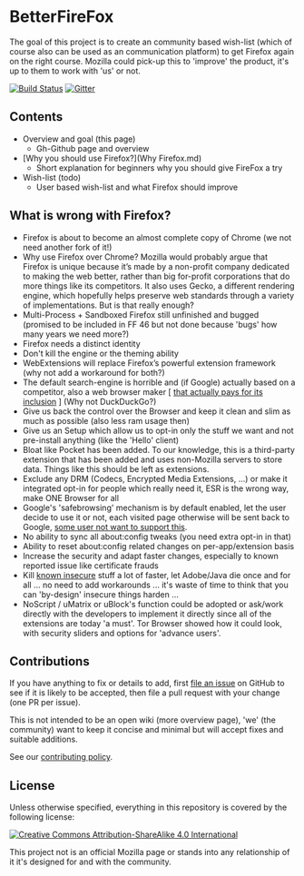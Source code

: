 # BetterFireFox

The goal of this project is to create an community based wish-list (which of course also can be used as an communication platform) to get Firefox again on the right course. Mozilla could pick-up this to 'improve' the product, it's up to them to work with 'us' or not.

[![Build Status](https://travis-ci.org/CHEF-KOCH/BetterFireFox.svg?branch=master)](https://travis-ci.org/BetterFireFox)
[![Gitter](https://badges.gitter.im/CHEF-KOCH/BetterFireFox.svg)](https://gitter.im/CHEF-KOCH/BetterFireFox?utm_source=badge&utm_medium=badge&utm_campaign=pr-badge)


## Contents

- Overview and goal (this page)
    - Gh-Github page and overview
- [Why you should use Firefox?](Why Firefox.md)
    - Short explanation for beginners why you should give FireFox a try
- Wish-list (todo)
    - User based wish-list and what Firefox should improve


## What is wrong with Firefox?

* Firefox is about to become an almost complete copy of Chrome (we not need another fork of it!)
* Why use Firefox over Chrome? Mozilla would probably argue that Firefox is unique because it’s made by a non-profit company dedicated to making the web better, rather than big for-profit corporations that do more things like its competitors. It also uses Gecko, a different rendering engine, which hopefully helps preserve web standards through a variety of implementations. But is that really enough?
* Multi-Process + Sandboxed Firefox still unfinished and bugged (promised to be included in FF 46 but not done because 'bugs' how many years we need more?)
* Firefox needs a distinct identity
* Don't kill the engine or the theming ability
* WebExtensions will replace Firefox’s powerful extension framework (why not add a workaround for both?)
* The default search-engine is horrible and (if Google) actually based on a competitor, also a web browser maker [ [that actually pays for its inclusion](https://duckduckgo.com/?q=mozilla+search+engine+money) ] (Why not DuckDuckGo?)
* Give us back the control over the Browser and keep it clean and slim as much as possible (also less ram usage then)
* Give us an Setup which allow us to opt-in only the stuff we want and not pre-install anything (like the 'Hello' client)
* Bloat like Pocket has been added. To our knowledge, this is a third-party extension that has been added and uses non-Mozilla servers to store data. Things like this should be left as extensions.
* Exclude any DRM (Codecs, Encrypted Media Extensions, ...) or make it integrated opt-in for people which really need it, ESR is the wrong way, make ONE Browser for all
* Google's 'safebrowsing' mechanism is by default enabled, let the user decide to use it or not, each visited page otherwise will be sent back to Google, [some user not want to support this](https://en.wikipedia.org/wiki/Firefox#Criticism). 
* No ability to sync all about:config tweaks (you need extra opt-in in that)
* Ability to reset about:config related changes on per-app/extension basis 
* Increase the security and adapt faster changes, especially to known reported issue like certificate frauds
* Kill [known insecure](https://www.mozilla.org/en-US/security/known-vulnerabilities/) stuff a lot of faster, let Adobe/Java die once and for all ... no need to add workarounds ... it's waste of time to think that you can 'by-design' insecure things harden ...
* NoScript / uMatrix or uBlock's function could be adopted or ask/work directly with the developers to implement it directly since all of the extensions are today 'a must'. Tor Browser showed how it could look, with security sliders and options for 'advance users'.


## Contributions

If you have anything to fix or details to add, first [file an issue](https://github.com/CHEF-KOCH/BetterFireFox/issues) on GitHub to see if it is likely to be accepted, then file a pull request with your change (one PR per issue).

This is not intended to be an open wiki (more overview page), 'we' (the community) want to keep it concise and minimal but will accept fixes and suitable additions.

See our [contributing policy](CONTRIBUTING.md).



## License

Unless otherwise specified, everything in this repository is covered by the following license:

[![Creative Commons Attribution-ShareAlike 4.0 International](https://licensebuttons.net/l/by-sa/4.0/88x31.png)](http://creativecommons.org/licenses/by-sa/4.0/)

This project not is an official Mozilla page or stands into any relationship of it it's designed for and with the community.

